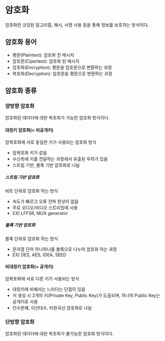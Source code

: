 # 암호화
암호화란 코딩된 알고리즘, 해시, 서명 사용 등을 통해 정보를 보호하는 방식이다.

## 암호화 용어
- 평문(Plaintext): 암호화 전 메시지
- 암호문(Cipertext): 암호화 된 메시지
- 암호화(Encryption): 평문을 암호문으로 변환하는 과정
- 복호화(Decryption): 암호문을 평문으로 변환하는 과정

## 암호화 종류
### 양방향 암호화
암호화된 데이터에 대한 복호화가 가능한 암호화 방식이다.
#### 대칭키 암호화(= 비공개키)
암복호화에 서로 동일한 키가 사용되는 암호화 방식
- 암복호화 키가 같음
- 수신측에 키를 전달하는 과정에서 유출된 우려가 있음
- 스트림 기반, 블록 기반 암호화로 나뉨
##### 스트림 기반 암호화
비트 단위로 암호화 하는 방식
- 속도가 빠르고 오류 전파 현상이 없음
- 주로 오디오/비디오 스트리밍에 사용
- EX) LFFSR, MUX generator

##### 블록 기반 암호화
블록 단위로 암호화 하는 방식
- 문자열 단어 하나하나를 블록으로 나누어 암호화 하는 과정
- EX) DES, AES, IDEA, SEED

#### 비대칭키 암호화(= 공개키)
암복호화에 서로 다른 키가 사용되는 방식
- 대칭키에 비해서는 느리다는 단점이 있음
- 키 생성 시 2개의 키(Private Key, Public Key)가 도출되며, 하나의 Public Key는 공개키로 사용
- 인수분해, 이산대수, 타원곡선 암호화로 나뉨

### 단방향 암호화
암호화된 데이터에 대한 복호화가 불가능한 암호화 방식이다.